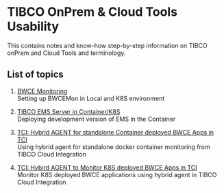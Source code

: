 # TIBCO OnPrem & Cloud Tools Usability

This contains notes and know-how step-by-step information on TIBCO onPrem and Cloud Tools and terminology.

## List of topics
1. [BWCE Monitoring](/BWCE-Monitoring/Readme.md) <br>Setting up BWCEMon in Local and K8S environment

2. [TIBCO EMS Server in Container/K8S](/EMS-in-Container/Readme.md)<br>Deploying development version of EMS in the Container

3. [TCI: Hybrid AGENT for standalone Container deployed BWCE Apps in TCI](/tibagent-monitor-docker-container/README.md)<br> Using hybrid agent for standalone docker container monitoring from TIBCO Cloud Integration

4. [TCI: Hybird AGENT to Monitor K8S deployed BWCE Apps in TCI](/tibagemt-monitor-k8s/Readme.md)<br> Monitor K8S deployed BWCE applications using hybrid agent in TIBCO Cloud Integration
